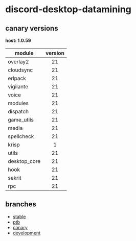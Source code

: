 # discord-desktop-datamining

## canary versions

**host: 1.0.59**

| module | version |
| ------ | :-----: |
| overlay2 | 21 |
| cloudsync | 21 |
| erlpack | 21 |
| vigilante | 21 |
| voice | 21 |
| modules | 21 |
| dispatch | 21 |
| game_utils | 21 |
| media | 21 |
| spellcheck | 21 |
| krisp | 1 |
| utils | 21 |
| desktop_core | 21 |
| hook | 21 |
| sekrit | 21 |
| rpc | 21 |

## branches

- [stable](https://github.com/OpenAsar/discord-desktop-datamining/tree/stable)
- [ptb](https://github.com/OpenAsar/discord-desktop-datamining/tree/ptb)
- [canary](https://github.com/OpenAsar/discord-desktop-datamining/tree/canary)
- [development](https://github.com/OpenAsar/discord-desktop-datamining/tree/development)